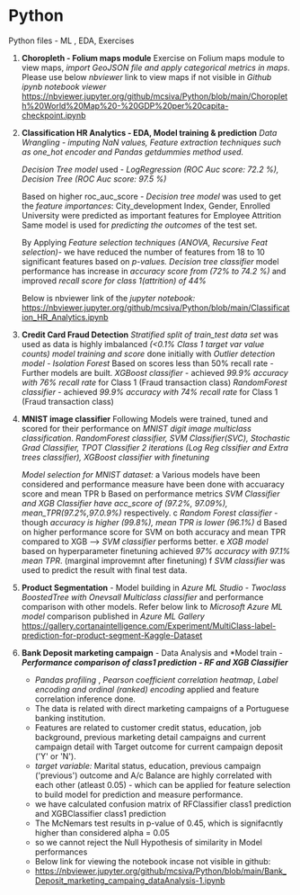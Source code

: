 # Python
Python files - ML , EDA, Exercises

1. **Choropleth - Folium maps module**
   Exercise on Folium maps module to view maps, *import GeoJSON file and apply categorical metrics in maps*.
   Please use below *nbviewer* link to view maps if not visible in *Github ipynb notebook viewer*
   https://nbviewer.jupyter.org/github/mcsiva/Python/blob/main/Choropleth%20World%20Map%20-%20GDP%20per%20capita-checkpoint.ipynb

2. **Classification HR Analytics - EDA, Model training & prediction**
  *Data Wrangling - imputing NaN values, Feature extraction techniques such as one_hot encoder and Pandas getdummies method used.*
   
   *Decision Tree model* used - *LogRegression (ROC Auc score: 72.2 %), Decision Tree (ROC Auc score: 97.5 %)*
   
   Based on higher roc_auc_score - *Decision tree model* was used to get the *feature importances*:
      City_development Index, Gender, Enrolled University were predicted as important features for Employee Attrition
   Same model is used for *predicting the outcomes* of the test set.
   
   By Applying *Feature selection techniques (ANOVA, Recursive Feat selection)*- we have reduced the number of features from 18 to 10 significant features based on *p-values.*
   *Decision tree classifier* model performance has increase in *accuracy score from (72% to 74.2 %)* and improved *recall score for class 1(attrition) of 44%*
  
   Below is nbviewer link of the *jupyter notebook:*
   https://nbviewer.jupyter.org/github/mcsiva/Python/blob/main/Classification_HR_Analytics.ipynb

3. **Credit Card Fraud Detection**
    *Stratified split of train_test data set* was used as data is highly imbalanced *(<0.1% Class 1 target var value counts)*
   *model training and score* done initially with *Outlier detection model - Isolation Forest*
   Based on scores less than 50% recall rate - Further models are built.
   *XGBoost classifier* - achieved *99.9% accuracy with 76% recall rate* for Class 1 (Fraud transaction class)
   *RandomForest classifier* - achieved *99.9% accuracy with 74% recall rate* for Class 1 (Fraud transaction class)

4. **MNIST image classifier**
   Following Models were trained, tuned and scored for their performance on *MNIST digit image multiclass classification*.
   *RandomForest classifier, SVM Classifier(SVC), Stochastic Grad Classifier,
   TPOT Classifier 2 iterations (Log Reg clssifier and Extra trees classifier), XGBoost classifier with finetuning*
  
   *Model selection for MNIST dataset:*
      a Various models have been considered and performance measure have been done with accuaracy score and mean TPR
      b Based on performance metrics *SVM Classifier and XGB Classifier have acc_score of (97.2%, 97.09%), mean_TPR(97.2%,97.0.9%)* respectively.
      c *Random Forest classifier* - though *accuracy is higher (99.8%), mean TPR is lower (96.1%)*
      d Based on higher performance score for SVM on both accuracy and mean TPR compared to XGB --> *SVM classifier* performs better.
      e *XGB model* based on hyperparameter finetuning achieved *97% accuracy with 97.1% mean TPR*. (marginal improvemnt after finetuning)
      f *SVM classifier* was used to predict the result with final test data.

5. **Product Segmentation** - Model building in *Azure ML Studio* -
   *Twoclass BoostedTree with Onevsall Multiclass classifier* and performance comparison with other models.
   Refer below link to *Microsoft Azure ML model* comparison published in *Azure ML Gallery*
   https://gallery.cortanaintelligence.com/Experiment/MultiClass-label-prediction-for-product-segment-Kaggle-Dataset

6. **Bank Deposit marketing campaign** - Data Analysis and *Model train - ***Performance comparison of class1 prediction - RF and XGB Classifier***
   - *Pandas profiling* , *Pearson coefficient correlation heatmap*, *Label encoding and ordinal (ranked) encoding* applied and feature correlation inference done.
   - The data is related with direct marketing campaigns of a Portuguese banking institution.
   - Features are related to customer credit status, education, job background, previous marketing detail campaigns and current campaign detail with Target outcome for current campaign deposit ('Y' or 'N').
   - *target variable:* Marital status, education, previous campaign ('previous') outcome and A/c Balance are highly correlated with each other (atleast 0.05) -  which can be applied for feature selection to build model for prediction and measure performance.
   - we have calculated confusion matrix of RFClassifier class1 prediction and XGBClassifier class1 prediction
   - The McNemars test results in p-value of 0.45, which is signifacntly higher than considered alpha = 0.05 
   - so we cannot reject the Null Hypothesis of similarity in Model performances
   - Below link for viewing the notebook incase not visible in github:
   - https://nbviewer.jupyter.org/github/mcsiva/Python/blob/main/Bank_Deposit_marketing_campaing_dataAnalysis-1.ipynb

